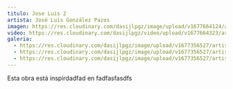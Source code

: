 ```yaml
---
titulo: Jose Luis 2
artista: José Luis González Pazos
imagen: https://res.cloudinary.com/dasijlpgz/image/upload/v1677664124/artistas/Jos%C3%A9%20Luis%20Gonz%C3%A1lez%20Pazos/Obra%202/230301_Portada.png
video: https://res.cloudinary.com/dasijlpgz/video/upload/v1677664323/artistas/Jos%C3%A9%20Luis%20Gonz%C3%A1lez%20Pazos/Obra%202/230301_Jose_Luis_G_Pazos_obra_2_COMPRESSED.mp4
galeria:
  - https://res.cloudinary.com/dasijlpgz/image/upload/v1677356527/artistas/Jos%C3%A9%20Luis%20Gonz%C3%A1lez%20Pazos/Obra%202/Snapshot.png
  - https://res.cloudinary.com/dasijlpgz/image/upload/v1677356527/artistas/Jos%C3%A9%20Luis%20Gonz%C3%A1lez%20Pazos/Obra%202/Snapshot_1.png
  - https://res.cloudinary.com/dasijlpgz/image/upload/v1677356527/artistas/Jos%C3%A9%20Luis%20Gonz%C3%A1lez%20Pazos/Obra%202/Snapshot_2.png
---
```

E﻿sta obra está inspirdadfad en fadfasfasdfs